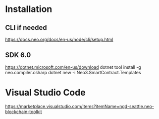 # Installation

## CLI if needed
https://docs.neo.org/docs/en-us/node/cli/setup.html

## SDK 6.0
https://dotnet.microsoft.com/en-us/download
dotnet tool install -g neo.compiler.csharp
dotnet new -i Neo3.SmartContract.Templates

# Visual Studio Code

https://marketplace.visualstudio.com/items?itemName=ngd-seattle.neo-blockchain-toolkit
